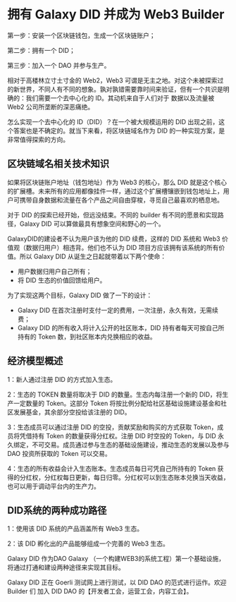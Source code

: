 # 拥有 Galaxy DID 并成为 Web3 Builder

第一步：安装一个区块链钱包，生成一个区块链账户；

第二步：拥有一个 DID；

第三步：加入一个 DAO 并参与生产。

相对于高楼林立寸土寸金的 Web2，Web3 可谓是无主之地。对这个未被探索过的新世界，不同人有不同的想象。孰对孰错需要靠时间来验证，但有一个共识是明确的：我们需要一个去中心化的 ID。其动机来自于人们对于 数据以及流量被 Web2 公司所垄断的深恶痛绝。

怎么实现一个去中心化的 ID（DID）？在一个被大规模运用的 DID 出现之前，这个答案也是不确定的。就当下来看，将区块链域名作为 DID 的一种实现方案，是非常值得探索的方向。

## 区块链域名相关技术知识

如果将区块链账户地址（钱包地址）作为 Web3 的核心，那么 DID 就是这个核心的扩展槽。未来所有的应用都像挂件一样，通过这个扩展槽镶嵌到钱包地址上，用户可携带自身数据和流量在各个产品之间自由穿梭，寻觅自己最喜欢的栖息地。

对于 DID 的探索已经开始，但远没结束。不同的 builder 有不同的愿景和实现路径，Galaxy DID 可以算做最具有想象空间和野心的一个。


GalaxyDID的建设者不认为用户该为他的 DID 续费，这样的 DID 系统和 Web3 价值观（数据归用户）相违背。他们也不认为 DID 项目方应该拥有该系统的所有价值。所以 Galaxy DID 从诞生之日起就带着以下两个使命：

- 用户数据归用户自己所有；
- 将 DID 生态的价值回馈给用户。

为了实现这两个目标，Galaxy DID 做了一下的设计：

- Galaxy DID 在首次注册时支付一定的费用，一次注册，永久有效，无需续费；
- Galaxy DID 的所有收入将计入公开的社区账本，DID 持有者每天可按自己所持有的 Token 数，到社区账本内兑换相应的收益。

## 经济模型概述

1：新人通过注册 DID 的方式加入生态。

2：生态的 TOKEN 数量将取决于 DID 的数量。生态内每注册一个新的 DID，将生产一定数量的 Token。这部分 Token 将按比例分配给社区基础设施建设基金和社区发展基金，其余部分空投给该注册的 DID。

3：生态成员可以通过注册 DID 的空投，贡献奖励和购买的方式获取 Token，成员将凭借持有 Token 的数量获得分红权。注册 DID 时空投的 Token，与 DID 永久绑定，不可交易。成员通过参与生态的基础设施建设，推动生态的发展以及参与 DAO 投资所获取的 Token 可以交易。

4：生态的所有收益会计入生态账本。生态成员每日可凭自己所持有的 Token 获得的分红权，分红权每日更新，每日归零。分红权可以到生态账本兑换当天收益，也可以用于调动平台内的生产力。

## DID系统的两种成功路径

1：使用该 DID 系统的产品涵盖所有 Web3 生态。

2：该 DID 孵化出的产品能够组成一个完善的 Web3 生态。

Galaxy DID 作为DAO Galaxy （一个构建WEB3的系统工程）第一个基础设施，将通过打通和建设两种途径来实现其目标。

Galaxy DID 正在 Goerli 测试网上进行测试，以 DID DAO 的范式进行运作。欢迎 Builder 们 加入 DID DAO 的【开发者工会，运营工会，内容工会】。

